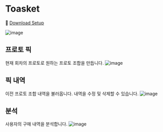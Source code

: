 
# Toasket
:link: [Download Setup](https://github.com/jaywapp/Jaywapp.Toasket/blob/master/Output/Toasket_setup.exe)

![image](https://user-images.githubusercontent.com/20869970/222399214-e6543486-d6fa-49ca-af0b-c6eaf131ada5.png)

## 프로토 픽
현재 회차의 프로토로 원하는 프로토 조합을 만듭니다.
![image](https://user-images.githubusercontent.com/20869970/222399756-4308346f-fd38-4665-8180-9448d3a7346b.png)

## 픽 내역
이전 프로토 조합 내역을 불러옵니다. 내역을 수정 및 삭제할 수 있습니다.
![image](https://user-images.githubusercontent.com/20869970/222399917-c4568a82-ab60-4c26-8464-50118cc72999.png)
 
## 분석
사용자의 구매 내역을 분석합니다.
![image](https://user-images.githubusercontent.com/20869970/222400017-131d3595-5f4a-431b-9c9b-784ca2cb5503.png)
 

